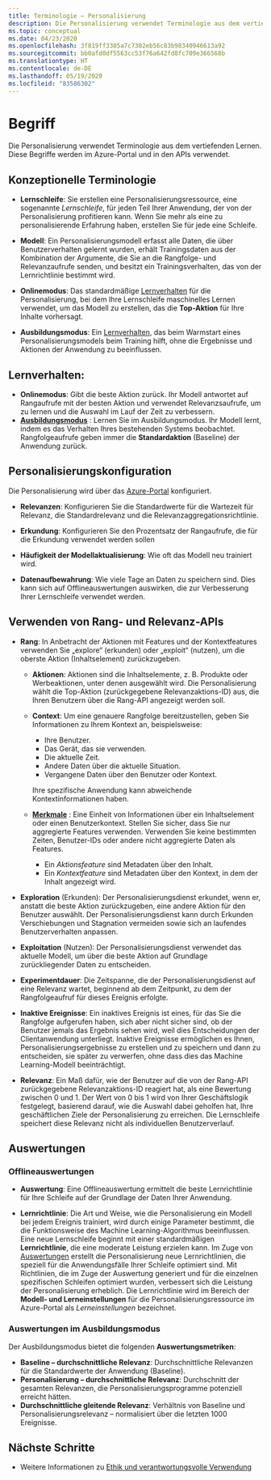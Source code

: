 ```yaml
---
title: Terminologie – Personalisierung
description: Die Personalisierung verwendet Terminologie aus dem vertiefenden Lernen. Diese Begriffe werden im Azure-Portal und in den APIs verwendet.
ms.topic: conceptual
ms.date: 04/23/2020
ms.openlocfilehash: 3f819ff3305a7c7302eb56c83b98340946613a92
ms.sourcegitcommit: bb0afd0df5563cc53f76a642fd8fc709e366568b
ms.translationtype: HT
ms.contentlocale: de-DE
ms.lasthandoff: 05/19/2020
ms.locfileid: "83586302"
---
```

# <a name="terminology"></a>Begriff

Die Personalisierung verwendet Terminologie aus dem vertiefenden Lernen. Diese Begriffe werden im Azure-Portal und in den APIs verwendet.

## <a name="conceptual-terminology"></a>Konzeptionelle Terminologie

* **Lernschleife**: Sie erstellen eine Personalisierungsressource, eine sogenannte _Lernschleife_, für jeden Teil Ihrer Anwendung, der von der Personalisierung profitieren kann. Wenn Sie mehr als eine zu personalisierende Erfahrung haben, erstellen Sie für jede eine Schleife.

* **Modell**: Ein Personalisierungsmodell erfasst alle Daten, die über Benutzerverhalten gelernt wurden, erhält Trainingsdaten aus der Kombination der Argumente, die Sie an die Rangfolge- und Relevanzaufrufe senden, und besitzt ein Trainingsverhalten, das von der Lernrichtlinie bestimmt wird.

* **Onlinemodus**: Das standardmäßige [Lernverhalten](#learning-behavior) für die Personalisierung, bei dem Ihre Lernschleife maschinelles Lernen verwendet, um das Modell zu erstellen, das die **Top-Aktion** für Ihre Inhalte vorhersagt.

* **Ausbildungsmodus**: Ein [Lernverhalten](#learning-behavior), das beim Warmstart eines Personalisierungsmodels beim Training hilft, ohne die Ergebnisse und Aktionen der Anwendung zu beeinflussen.

## <a name="learning-behavior"></a>Lernverhalten:

* **Onlinemodus**: Gibt die beste Aktion zurück. Ihr Modell antwortet auf Rangaufrufe mit der besten Aktion und verwendet Relevanzsaufrufe, um zu lernen und die Auswahl im Lauf der Zeit zu verbessern.
* **[Ausbildungsmodus](concept-apprentice-mode.md)** : Lernen Sie im Ausbildungsmodus. Ihr Modell lernt, indem es das Verhalten Ihres bestehenden Systems beobachtet. Rangfolgeaufrufe geben immer die **Standardaktion** (Baseline) der Anwendung zurück.

## <a name="personalizer-configuration"></a>Personalisierungskonfiguration

Die Personalisierung wird über das [Azure-Portal](https://portal.azure.com) konfiguriert.

* **Relevanzen**: Konfigurieren Sie die Standardwerte für die Wartezeit für Relevanz, die Standardrelevanz und die Relevanzaggregationsrichtlinie.

* **Erkundung**: Konfigurieren Sie den Prozentsatz der Rangaufrufe, die für die Erkundung verwendet werden sollen

* **Häufigkeit der Modellaktualisierung**: Wie oft das Modell neu trainiert wird.

* **Datenaufbewahrung**: Wie viele Tage an Daten zu speichern sind. Dies kann sich auf Offlineauswertungen auswirken, die zur Verbesserung Ihrer Lernschleife verwendet werden.

## <a name="use-rank-and-reward-apis"></a>Verwenden von Rang- und Relevanz-APIs

* **Rang**: In Anbetracht der Aktionen mit Features und der Kontextfeatures verwenden Sie „explore“ (erkunden) oder „exploit“ (nutzen), um die oberste Aktion (Inhaltselement) zurückzugeben.

    * **Aktionen**: Aktionen sind die Inhaltselemente, z. B. Produkte oder Werbeaktionen, unter denen ausgewählt wird. Die Personalisierung wählt die Top-Aktion (zurückgegebene Relevanzaktions-ID) aus, die Ihren Benutzern über die Rang-API angezeigt werden soll.

    * **Context**: Um eine genauere Rangfolge bereitzustellen, geben Sie Informationen zu Ihrem Kontext an, beispielsweise:
        * Ihre Benutzer.
        * Das Gerät, das sie verwenden.
        * Die aktuelle Zeit.
        * Andere Daten über die aktuelle Situation.
        * Vergangene Daten über den Benutzer oder Kontext.

        Ihre spezifische Anwendung kann abweichende Kontextinformationen haben.

    * **[Merkmale](concepts-features.md)** : Eine Einheit von Informationen über ein Inhaltselement oder einen Benutzerkontext. Stellen Sie sicher, dass Sie nur aggregierte Features verwenden. Verwenden Sie keine bestimmten Zeiten, Benutzer-IDs oder andere nicht aggregierte Daten als Features.

        * Ein _Aktionsfeature_ sind Metadaten über den Inhalt.
        * Ein _Kontextfeature_ sind Metadaten über den Kontext, in dem der Inhalt angezeigt wird.

* **Exploration** (Erkunden): Der Personalisierungsdienst erkundet, wenn er, anstatt die beste Aktion zurückzugeben, eine andere Aktion für den Benutzer auswählt. Der Personalisierungsdienst kann durch Erkunden Verschiebungen und Stagnation vermeiden sowie sich an laufendes Benutzerverhalten anpassen.

* **Exploitation** (Nutzen): Der Personalisierungsdienst verwendet das aktuelle Modell, um über die beste Aktion auf Grundlage zurückliegender Daten zu entscheiden.

* **Experimentdauer**: Die Zeitspanne, die der Personalisierungsdienst auf eine Relevanz wartet, beginnend ab dem Zeitpunkt, zu dem der Rangfolgeaufruf für dieses Ereignis erfolgte.

* **Inaktive Ereignisse**: Ein inaktives Ereignis ist eines, für das Sie die Rangfolge aufgerufen haben, sich aber nicht sicher sind, ob der Benutzer jemals das Ergebnis sehen wird, weil dies Entscheidungen der Clientanwendung unterliegt. Inaktive Ereignisse ermöglichen es Ihnen, Personalisierungsergebnisse zu erstellen und zu speichern und dann zu entscheiden, sie später zu verwerfen, ohne dass dies das Machine Learning-Modell beeinträchtigt.


* **Relevanz**: Ein Maß dafür, wie der Benutzer auf die von der Rang-API zurückgegebene Relevanzaktions-ID reagiert hat, als eine Bewertung zwischen 0 und 1. Der Wert von 0 bis 1 wird von Ihrer Geschäftslogik festgelegt, basierend darauf, wie die Auswahl dabei geholfen hat, Ihre geschäftlichen Ziele der Personalisierung zu erreichen. Die Lernschleife speichert diese Relevanz nicht als individuellen Benutzerverlauf.

## <a name="evaluations"></a>Auswertungen

### <a name="offline-evaluations"></a>Offlineauswertungen

* **Auswertung**: Eine Offlineauswertung ermittelt die beste Lernrichtlinie für Ihre Schleife auf der Grundlage der Daten Ihrer Anwendung.

* **Lernrichtlinie**: Die Art und Weise, wie die Personalisierung ein Modell bei jedem Ereignis trainiert, wird durch einige Parameter bestimmt, die die Funktionsweise des Machine Learning-Algorithmus beeinflussen. Eine neue Lernschleife beginnt mit einer standardmäßigen **Lernrichtlinie**, die eine moderate Leistung erzielen kann. Im Zuge von [Auswertungen](concepts-offline-evaluation.md) erstellt die Personalisierung neue Lernrichtlinien, die speziell für die Anwendungsfälle Ihrer Schleife optimiert sind. Mit Richtlinien, die im Zuge der Auswertung generiert und für die einzelnen spezifischen Schleifen optimiert wurden, verbessert sich die Leistung der Personalisierung erheblich. Die Lernrichtlinie wird im Bereich der **Modell- und Lerneinstellungen** für die Personalisierungsressource im Azure-Portal als _Lerneinstellungen_ bezeichnet.

### <a name="apprentice-mode-evaluations"></a>Auswertungen im Ausbildungsmodus

Der Ausbildungsmodus bietet die folgenden **Auswertungsmetriken**:
* **Baseline – durchschnittliche Relevanz**:  Durchschnittliche Relevanzen für die Standardwerte der Anwendung (Baseline).
* **Personalisierung – durchschnittliche Relevanz**: Durchschnitt der gesamten Relevanzen, die Personalisierungsprogramme potenziell erreicht hätten.
* **Durchschnittliche gleitende Relevanz**: Verhältnis von Baseline und Personalisierungsrelevanz – normalisiert über die letzten 1000 Ereignisse.

## <a name="next-steps"></a>Nächste Schritte

* Weitere Informationen zu [Ethik und verantwortungsvolle Verwendung](ethics-responsible-use.md)